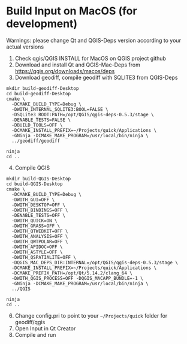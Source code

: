 # Build Input on MacOS (for development)

Warnings: please change Qt and QGIS-Deps version according to your actual versions

1. Check qgis/QGIS INSTALL for MacOS on QGIS project github
2. Download and install Qt and QGIS-Mac-Deps from https://qgis.org/downloads/macos/deps
3. Download geodiff, compile geodiff with SQLITE3 from QGIS-Deps
```
mkdir build-geodiff-Desktop
cd build-geodiff-Desktop
cmake \
  -DCMAKE_BUILD_TYPE=Debug \
  -DWITH_INTERNAL_SQLITE3:BOOL=FALSE \
  -DSQLite3_ROOT:PATH=/opt/QGIS/qgis-deps-0.5.3/stage \
  -DENABLE_TESTS=FALSE \
  -DBUILD_TOOLS=OFF \
  -DCMAKE_INSTALL_PREFIX=~/Projects/quick/Applications \
  -GNinja -DCMAKE_MAKE_PROGRAM=/usr/local/bin/ninja \
  ../geodiff/geodiff
 
ninja
cd ..
```
4. Compile QGIS 
```
mkdir build-QGIS-Desktop
cd build-QGIS-Desktop
cmake \
  -DCMAKE_BUILD_TYPE=Debug \
  -DWITH_GUI=OFF \
  -DWITH_DESKTOP=OFF \
  -DWITH_BINDINGS=OFF \
  -DENABLE_TESTS=OFF \
  -DWITH_QUICK=ON \
  -DWITH_GRASS=OFF \
  -DWITH_QTWEBKIT=OFF \
  -DWITH_ANALYSIS=OFF \
  -DWITH_QWTPOLAR=OFF \
  -DWITH_APIDOC=OFF \
  -DWITH_ASTYLE=OFF \
  -DWITH_QSPATIALITE=OFF \
  -DQGIS_MAC_DEPS_DIR:INTERNAL=/opt/QGIS/qgis-deps-0.5.3/stage \
  -DCMAKE_INSTALL_PREFIX=~/Projects/quick/Applications \
  -DCMAKE_PREFIX_PATH=/opt/Qt/5.14.2/clang_64 \
  -DWITH_QGIS_PROCESS=OFF -DQGIS_MACAPP_BUNDLE=-1 \
  -GNinja -DCMAKE_MAKE_PROGRAM=/usr/local/bin/ninja \
  ../QGIS

ninja
cd ..
```

6. Change config.pri to point to your `~/Projects/quick` folder for geodiff/qgis
7. Open Input in Qt Creator
8. Compile and run
